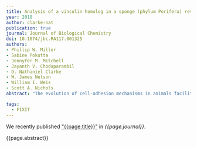 ```yaml
---
title: Analysis of a vinculin homolog in a sponge (phylum Porifera) reveals that vertebrate-like cell adhesions emerged early in animal evolution
year: 2018
author: clarke-nat
publication: true
journal: Journal of Biological Chemistry
doi: 10.1074/jbc.RA117.001325
authors:
- Phillip W. Miller
- Sabine Pokutta
- Jennyfer M. Mitchell
- Jayanth V. Chodaparambil
- D. Nathaniel Clarke
- W. James Nelson
- William I. Weis
- Scott A. Nichols
abstract: "The evolution of cell-adhesion mechanisms in animals facilitated the assembly of organized multicellular tissues. Studies in traditional animal models have revealed two predominant adhesion structures, the adherens junction (AJ) and focal adhesions (FAs), which are involved in the attachment of neighboring cells to each other and to the secreted extracellular matrix (ECM), respectively. The AJ (containing cadherins and catenins) and FAs (comprising integrins, talin, and paxillin) differ in protein composition, but both junctions contain the actin-binding protein vinculin. The near ubiquity of these structures in animals suggests that AJ and FAs evolved early, possibly coincident with multicellularity. However, a challenge to this perspective is that previous studies of sponges—a divergent animal lineage—indicate that their tissues are organized primarily by an alternative, sponge-specific cell-adhesion mechanism called “aggregation factor.” In this study, we examined the structure, biochemical properties, and tissue localization of a vinculin ortholog in the sponge <i>Oscarella pearsei</i> (Op). Our results indicate that Op vinculin localizes to both cell–cell and cell–ECM contacts and has biochemical and structural properties similar to those of vertebrate vinculin. We propose that Op vinculin played a role in cell adhesion and tissue organization in the last common ancestor of sponges and other animals. These findings provide compelling evidence that sponge tissues are indeed organized like epithelia in other animals and support the notion that AJ- and FA-like structures extend to the earliest periods of animal evolution."

tags:
  - FIXIT
---
```


We recently published ["{{page.title}}"](https://doi.org/{{page.doi}}) in *{{page.journal}}*.

{{page.abstract}}
